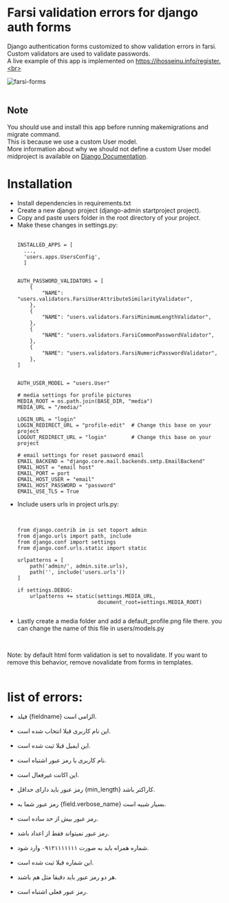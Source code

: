 # Farsi validation errors for django auth forms

Django authentication forms customized to show validation errors in farsi.<br>
Custom validators are used to validate passwords.<br>
A live example of this app is implemented on https://ihosseinu.info/register.<br><br>

![farsi-forms](https://user-images.githubusercontent.com/86075967/150630151-dd85e501-510b-4b7b-85d1-c8f768dacd97.png)
<br><br>

## Note
You should use and install this app before running makemigrations and migrate command.<br>
This is because we use a custom User model.<br>
More information about why we should not define a custom User model midproject is available on <a href="https://docs.djangoproject.com/en/4.0/topics/auth/customizing/#changing-to-a-custom-user-model-mid-project">Django Documentation</a>.


# Installation<br>
<ul>
<li>Install dependencies in requirements.txt</li>
<li>Create a new django project (django-admin startproject project).</li>
<li>Copy and paste users folder in the root directory of your project.</li>
<li>Make these changes in settings.py:</li><br>


```
INSTALLED_APPS = [
  ...,
  'users.apps.UsersConfig',
  ]
  
  
AUTH_PASSWORD_VALIDATORS = [
    {
        "NAME": "users.validators.FarsiUserAttributeSimilarityValidator",
    },
    {
        "NAME": "users.validators.FarsiMinimumLengthValidator",
    },
    {
        "NAME": "users.validators.FarsiCommonPasswordValidator",
    },
    {
        "NAME": "users.validators.FarsiNumericPasswordValidator",
    },
]


AUTH_USER_MODEL = "users.User"
  
# media settings for profile pictures
MEDIA_ROOT = os.path.join(BASE_DIR, "media")
MEDIA_URL = "/media/"
  
LOGIN_URL = "login"
LOGIN_REDIRECT_URL = "profile-edit"  # Change this base on your project
LOGOUT_REDIRECT_URL = "login"        # Change this base on your project

# email settings for reset password email
EMAIL_BACKEND = "django.core.mail.backends.smtp.EmailBackend"
EMAIL_HOST = "email host"
EMAIL_PORT = port
EMAIL_HOST_USER = "email"
EMAIL_HOST_PASSWORD = "password"
EMAIL_USE_TLS = True
```
  
<li>Include users urls in project urls.py:</li><br>

```
  
from django.contrib im is set toport admin
from django.urls import path, include
from django.conf import settings
from django.conf.urls.static import static

urlpatterns = [
    path('admin/', admin.site.urls),
    path('', include('users.urls'))
]

if settings.DEBUG:
    urlpatterns += static(settings.MEDIA_URL,
                          document_root=settings.MEDIA_ROOT)
  
```
  
<li>Lastly create a media folder and add a default_profile.png file there. you can change the name of this file in users/models.py</li></ul>
<br>

Note: by default html form validation is set to novalidate. If you want to remove this behavior, remove novalidate from forms in templates.<br><br>

# list of errors:
<ul>
  <li>فیلد {fieldname} الزامی است.</li><br>
  <li>این نام کاربری قبلا انتخاب شده است.</li><br>
  <li>این ایمیل قبلا ثبت شده است.</li><br>
  <li>نام کاربری یا رمز عبور اشتباه است.</li><br>
  <li>این اکانت غیرفعال است.</li><br>
  <li>رمز عبور باید دارای حداقل {min_length} کاراکتر باشد.</li><br>
  <li>رمز عبور شما به {field.verbose_name} بسیار شبیه است.</li><br>
  <li>رمز عبور بیش از حد ساده است.</li><br>
  <li>رمز عبور نمیتواند فقط از اعداد باشد.</li><br>
  <li>شماره همراه باید به صورت ۰۹۱۲۱۱۱۱۱۱۱ وارد شود.</li><br>
  <li>این شماره قبلا ثبت شده است.</li><br>
  <li>هر دو رمز عبور باید دقیقا مثل هم باشند.</li><br>
  <li>رمز عبور فعلی اشتباه است.</li><br>
</ul>
